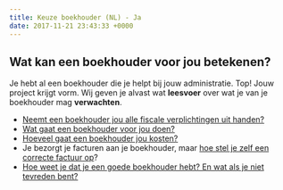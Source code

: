 ```yaml
---
title: Keuze boekhouder (NL) - Ja
date: 2017-11-21 23:43:33 +0000
---
```

## Wat kan een boekhouder voor jou betekenen?

Je hebt al een boekhouder die je helpt bij jouw administratie. Top! Jouw project krijgt vorm. Wij geven je alvast wat **leesvoer** over wat je van je boekhouder mag **verwachten**.

* [Neemt een boekhouder jou alle fiscale verplichtingen uit handen?](https://www.xerius.be/blog/wat-zijn-je-boekhoudkundige-verplichtingen)
* [Wat gaat een boekhouder voor jou doen?]()
* [Hoeveel gaat een boekhouder jou kosten?](http://www.xerius.be/blog/kosten-boekhouder/)
* Je bezorgt je facturen aan je boekhouder, maar [hoe stel je zelf een correcte factuur op](http://www.xerius.be/blog/hoe-factuur-opstellen/)?
* [Hoe weet je dat je een goede boekhouder hebt? En wat als je niet tevreden bent?](https://www.xerius.be/blog/een-boekhouder-kiezen)